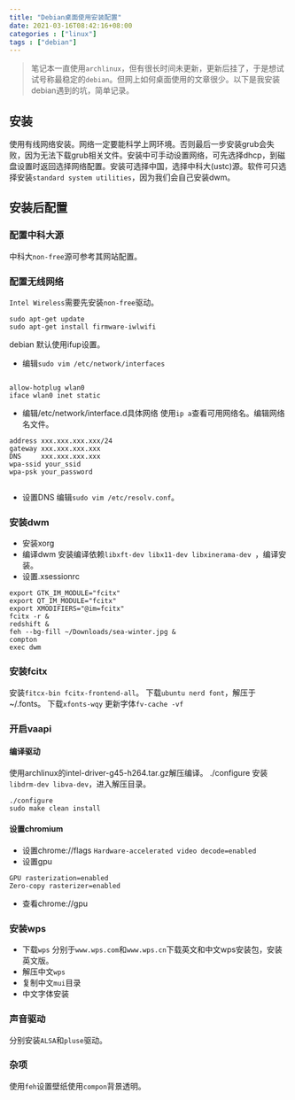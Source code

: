 ```yaml
---
title: "Debian桌面使用安装配置"
date: 2021-03-16T08:42:16+08:00
categories : ["linux"]
tags : ["debian"]
---
```

> 笔记本一直使用`archlinux`，但有很长时间未更新，更新后挂了，于是想试试号称最稳定的`debian`。但网上如何桌面使用的文章很少。以下是我安装debian遇到的坑，简单记录。

## 安装
使用有线网络安装。网络一定要能科学上网环境。否则最后一步安装grub会失败，因为无法下载grub相关文件。安装中可手动设置网络，可先选择dhcp，到磁盘设置时返回选择网络配置。安装可选择中国，选择中科大(ustc)源。软件可只选择安装`standard system utilities`，因为我们会自己安装dwm。
## 安装后配置
### 配置中科大源
中科大`non-free`源可参考其网站配置。
### 配置无线网络
`Intel Wireless`需要先安装`non-free`驱动。
```
sudo apt-get update 
sudo apt-get install firmware-iwlwifi
```
debian 默认使用ifup设置。
- 编辑`sudo vim /etc/network/interfaces`
```

allow-hotplug wlan0
iface wlan0 inet static
```
- 编辑/etc/network/interface.d具体网络
使用`ip a`查看可用网络名。编辑网络名文件。
```
address xxx.xxx.xxx.xxx/24
gateway xxx.xxx.xxx.xxx
DNS     xxx.xxx.xxx.xxx
wpa-ssid your_ssid
wpa-psk your_password


```
- 设置DNS
编辑`sudo vim /etc/resolv.conf`。
### 安装dwm
- 安装xorg
- 编译dwm
  安装编译依赖`libxft-dev libx11-dev libxinerama-dev `，编译安装。
- 设置.xsessionrc
```
export GTK_IM_MODULE="fcitx"
export QT_IM_MODULE="fcitx"
export XMODIFIERS="@im=fcitx"
fcitx -r &
redshift &
feh --bg-fill ~/Downloads/sea-winter.jpg &
compton
exec dwm
```
### 安装fcitx
安装`fitcx-bin fcitx-frontend-all`。
下载`ubuntu nerd font`，解压于~/.fonts。 
下载`xfonts-wqy`
更新字体`fv-cache -vf`
### 开启vaapi 
#### 编译驱动
使用archlinux的intel-driver-g45-h264.tar.gz解压编译。
./configure
安装`libdrm-dev libva-dev`，进入解压目录。
```
./configure
sudo make clean install
```
#### 设置chromium
- 设置chrome://flags
`Hardware-accelerated video decode=enabled`
- 设置gpu
```
GPU rasterization=enabled
Zero-copy rasterizer=enabled
```
- 查看chrome://gpu
### 安装wps
- 下载`wps`
分别于`www.wps.com`和`www.wps.cn`下载英文和中文wps安装包，安装英文版。
- 解压中文`wps`
- 复制中文`mui`目录
- 中文字体安装
### 声音驱动
分别安装`ALSA`和`pluse`驱动。
### 杂项
使用`feh`设置壁纸使用`compon`背景透明。
